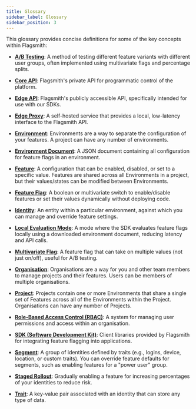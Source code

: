 ```yaml
---
title: Glossary
sidebar_label: Glossary
sidebar_position: 3
---
```


This glossary provides concise definitions for some of the key concepts within Flagsmith:

- [**A/B Testing**](/experimentation-ab-testing): A method of testing different feature variants with different user groups, often implemented using multivariate flags and percentage splits.

- [**Core API**](/edge-api/overview): Flagsmith's private API for programmatic control of the platform.

- [**Edge API**](/performance/edge-api): Flagsmith's publicly accessible API, specifically intended for use with our SDKs.

- [**Edge Proxy**](/performance/edge-proxy): A self-hosted service that provides a local, low-latency interface to the Flagsmith API.

- [**Environment**](/flagsmith-concepts/data-model#environments): Environments are a way to separate the configuration of your features. A project can have any number of environments.

- [**Environment Document**](/integrating-with-flagsmith/integration-overview): A JSON document containing all configuration for feature flags in an environment.

- [**Feature**](/flagsmith-concepts/data-model#features): A configuration that can be enabled, disabled, or set to a specific value. Features are shared across all Environments in a project, but their values/states can be modified between Environments.

- [**Feature Flag**](/getting-started/feature-flags): A boolean or multivariate switch to enable/disable features or set their values dynamically without deploying code.

- [**Identity**](/flagsmith-concepts/data-model#identities): An entity within a particular environment, against which you can manage and override feature settings.

- [**Local Evaluation Mode**](/integrating-with-flagsmith/integration-overview): A mode where the SDK evaluates feature flags locally using a downloaded environment document, reducing latency and API calls.

- [**Multivariate Flag**](/managing-flags/core-management): A feature flag that can take on multiple values (not just on/off), useful for A/B testing.

- [**Organisation**](/flagsmith-concepts/data-model#organisations): Organisations are a way for you and other team members to manage projects and their features. Users can be members of multiple organisations.

- [**Project**](/flagsmith-concepts/data-model#projects): Projects contain one or more Environments that share a single set of Features across all of the Environments within the Project. Organisations can have any number of Projects.

- [**Role-Based Access Control (RBAC)**](/administration-and-security/access-control/rbac): A system for managing user permissions and access within an organisation.

- [**SDK (Software Development Kit)**](/integrating-with-flagsmith/integration-overview): Client libraries provided by Flagsmith for integrating feature flagging into applications.

- [**Segment**](/flagsmith-concepts/data-model#segments): A group of identities defined by traits (e.g., logins, device, location, or custom traits). You can override feature defaults for segments, such as enabling features for a "power user" group.

- [**Staged Rollout**](/managing-flags/rollout/rollout-by-percentage): Gradually enabling a feature for increasing percentages of your identities to reduce risk.

- [**Trait**](/flagsmith-concepts/data-model#traits): A key-value pair associated with an identity that can store any type of data.
